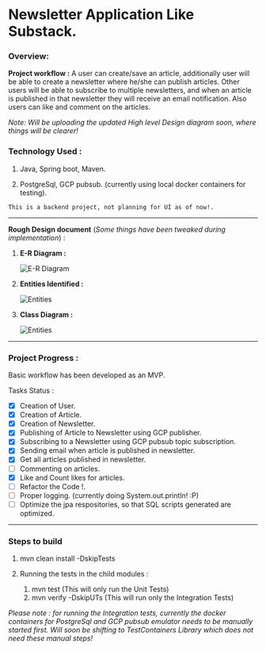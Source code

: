 # Newsletter Application Like Substack. 

### Overview:

__Project workflow :__ A user can create/save an article, additionally user will be able to create a newsletter where he/she can publish articles.
Other users will be able to subscribe to multiple newsletters, and when an article is published in that newsletter they will receive an email notification.
Also users can like and comment on the articles.

_Note: Will be uploading the updated High level Design diagram soon, where things will be clearer!_

### Technology Used : 

1. Java, Spring boot, Maven.

2. PostgreSql, GCP pubsub. (currently using local docker containers for testing).

``` This is a backend project, not planning for UI as of now!. ```

---

__Rough Design document__ (_Some things have been tweaked during implementation_) :

1. __E-R Diagram :__

   ![E-R Diagram](/designdoc/NewsletterApp_ER.png)

2. __Entities Identified :__

   ![Entities](/designdoc/NewsletterApp_Entities.png)

3. __Class Diagram :__

   ![Entities](/designdoc/NewsletterApp_class_diagram.png)


---

### Project Progress : 
Basic workflow has been developed as an MVP.

Tasks Status :

- [x] Creation of User.
- [x] Creation of Article.
- [x] Creation of Newsletter.
- [x] Publishing of Article to Newsletter using GCP publisher.
- [x] Subscribing to a Newsletter using GCP pubsub topic subscription.
- [x] Sending email when article is published in newsletter.
- [x] Get all articles published in newsletter.
- [ ] Commenting on articles.
- [x] Like and Count likes for articles.
- [ ] Refactor the Code !.
- [ ] Proper logging. (currently doing System.out.println! :P)
- [ ] Optimize the jpa respositories, so that SQL scripts generated are optimized.

---

### Steps to build

1. mvn clean install -DskipTests

2. Running the tests in the child modules : 
   1. mvn test (This will only run the Unit Tests)
   2. mvn verify -DskipUTs (This will run only the Integration Tests)

_Please note : for running the Integration tests, currently the docker containers for PostgreSql and GCP pubsub emulator needs to be manually started first. Will soon be shifting to TestContainers 
Library which does not need these manual steps!_